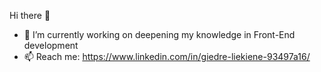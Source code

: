 Hi there 👋


- 🔭 I’m currently working on deepening my knowledge in Front-End development
- 📫 Reach me: https://www.linkedin.com/in/giedre-liekiene-93497a16/

